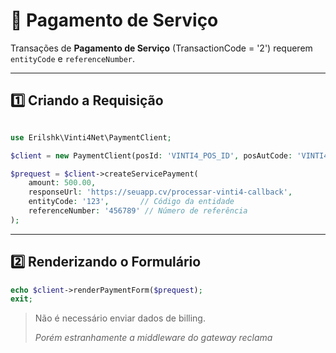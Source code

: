 # 🏦 Pagamento de Serviço

Transações de **Pagamento de Serviço** (TransactionCode = '2') requerem `entityCode` e `referenceNumber`.

---

## 1️⃣ Criando a Requisição

```php

use Erilshk\Vinti4Net\PaymentClient;

$client = new PaymentClient(posId: 'VINTI4_POS_ID', posAutCode: 'VINTI4_POS_AUTCODE');

$prequest = $client->createServicePayment(
    amount: 500.00,
    responseUrl: 'https://seuapp.cv/processar-vinti4-callback',
    entityCode: '123',       // Código da entidade
    referenceNumber: '456789' // Número de referência
);
```

---

## 2️⃣ Renderizando o Formulário

```php
echo $client->renderPaymentForm($prequest);
exit;
```

> Não é necessário enviar dados de billing.
>
> _Porém estranhamente a middleware do gateway reclama_
